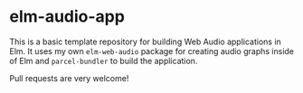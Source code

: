 # elm-audio-app

This is a basic template repository for building Web Audio applications in Elm.
It uses my own `elm-web-audio` package for creating audio graphs inside of Elm
and `parcel-bundler` to build the application.

Pull requests are very welcome!